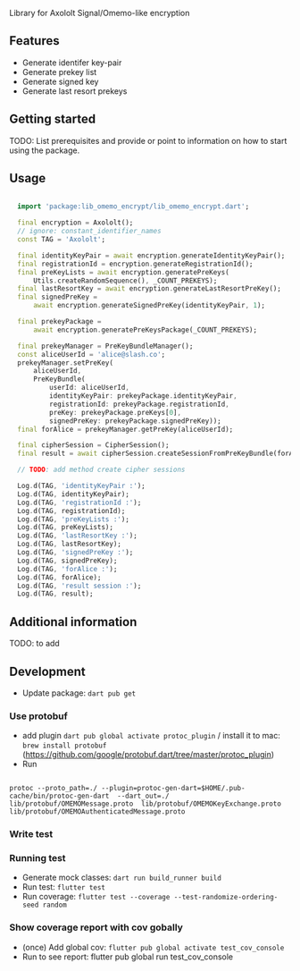 Library for Axololt Signal/Omemo-like encryption 
## Features

- Generate identifer key-pair
- Generate prekey list
- Generate signed key
- Generate last resort prekeys


## Getting started

TODO: List prerequisites and provide or point to information on how to
start using the package.

## Usage

```dart

  import 'package:lib_omemo_encrypt/lib_omemo_encrypt.dart';

  final encryption = Axololt();
  // ignore: constant_identifier_names
  const TAG = 'Axololt';

  final identityKeyPair = await encryption.generateIdentityKeyPair();
  final registrationId = encryption.generateRegistrationId();
  final preKeyLists = await encryption.generatePreKeys(
      Utils.createRandomSequence(), _COUNT_PREKEYS);
  final lastResortKey = await encryption.generateLastResortPreKey();
  final signedPreKey =
      await encryption.generateSignedPreKey(identityKeyPair, 1);

  final prekeyPackage =
      await encryption.generatePreKeysPackage(_COUNT_PREKEYS);

  final prekeyManager = PreKeyBundleManager();
  const aliceUserId = 'alice@slash.co';
  prekeyManager.setPreKey(
      aliceUserId,
      PreKeyBundle(
          userId: aliceUserId,
          identityKeyPair: prekeyPackage.identityKeyPair,
          registrationId: prekeyPackage.registrationId,
          preKey: prekeyPackage.preKeys[0],
          signedPreKey: prekeyPackage.signedPreKey));
  final forAlice = prekeyManager.getPreKey(aliceUserId);

  final cipherSession = CipherSession();
  final result = await cipherSession.createSessionFromPreKeyBundle(forAlice);

  // TODO: add method create cipher sessions

  Log.d(TAG, 'identityKeyPair :');
  Log.d(TAG, identityKeyPair);
  Log.d(TAG, 'registrationId :');
  Log.d(TAG, registrationId);
  Log.d(TAG, 'preKeyLists :');
  Log.d(TAG, preKeyLists);
  Log.d(TAG, 'lastResortKey :');
  Log.d(TAG, lastResortKey);
  Log.d(TAG, 'signedPreKey :');
  Log.d(TAG, signedPreKey);
  Log.d(TAG, 'forAlice :');
  Log.d(TAG, forAlice);
  Log.d(TAG, 'result session :');
  Log.d(TAG, result);

```

## Additional information

TODO: to add

## Development

- Update package: `dart pub get`

### Use protobuf

- add plugin `dart pub global activate protoc_plugin` / install it to mac: `brew install protobuf` (https://github.com/google/protobuf.dart/tree/master/protoc_plugin)
- Run

```

protoc --proto_path=./ --plugin=protoc-gen-dart=$HOME/.pub-cache/bin/protoc-gen-dart  --dart_out=./ lib/protobuf/OMEMOMessage.proto  lib/protobuf/OMEMOKeyExchange.proto  lib/protobuf/OMEMOAuthenticatedMessage.proto

```

### Write test

### Running test


- Generate mock classes: `dart run build_runner build`
- Run test: `flutter test`
- Run coverage: `flutter test --coverage --test-randomize-ordering-seed random`
### Show coverage report with cov gobally

- (once) Add global cov: `flutter pub global activate test_cov_console`
- Run to see report:  flutter pub global run test_cov_console
